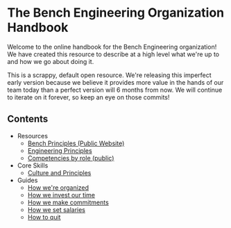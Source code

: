 # The Bench Engineering Organization Handbook

Welcome to the online handbook for the Bench Engineering organization! We have created this resource to describe at a high level what we're up to and how we go about doing it.

This is a scrappy, default open resource. We're releasing this imperfect early version because we believe it provides more value in the hands of our team today than a perfect version will 6 months from now. We will continue to iterate on it forever, so keep an eye on those commits!

## Contents

- Resources
  - [Bench Principles (Public Website)](https://bench.co/go/culture)
  - [Engineering Principles](engineering-team-principles.md)
  - [Competencies by role (public)](https://docs.google.com/spreadsheets/d/1rV2q8TJaY8gHhuAhXaHBLJdld3XLdJG-UbL706SkCAY/edit#gid=221997572)
- Core Skills
  - [Culture and Principles](culture-and-principles.md)
- Guides
  - [How we're organized](how-were-organized.md)
  - [How we invest our time](how-we-invest-our-time.md)
  - [How we make commitments](how-we-make-commitments.md)
  - [How we set salaries](how-we-set-salaries.md)
  - [How to quit](how-to-quit.md)

